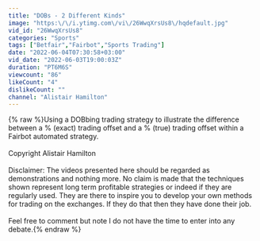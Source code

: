 ```yaml
---
title: "DOBs - 2 Different Kinds"
image: "https:\/\/i.ytimg.com\/vi\/26WwqXrsUs8\/hqdefault.jpg"
vid_id: "26WwqXrsUs8"
categories: "Sports"
tags: ["Betfair","Fairbot","Sports Trading"]
date: "2022-06-04T07:30:58+03:00"
vid_date: "2022-06-03T19:00:03Z"
duration: "PT6M6S"
viewcount: "86"
likeCount: "4"
dislikeCount: ""
channel: "Alistair Hamilton"
---
```

{% raw %}Using a DOBbing trading strategy to illustrate the difference between a % (exact) trading offset and a % (true) trading offset within a Fairbot automated strategy.<br /><br />Copyright Alistair Hamilton<br /><br />Disclaimer: The videos presented here should be regarded as demonstrations and nothing more. No claim is made that the techniques shown represent long term profitable strategies or indeed if they are regularly used. They are there to inspire you to develop your own methods for trading on the exchanges. If they do that then they have done their job.<br /><br />Feel free to comment but note I do not have the time to enter into any debate.{% endraw %}

